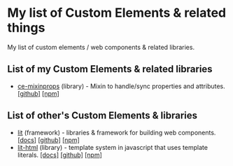 # My list of Custom Elements & related things
My list of custom elements / web components & related libraries.

## List of my Custom Elements & related libraries

- [ce-mixinprops](https://github.com/Jashepp/customElements-mixinPropertiesAttributes) (library) - Mixin to handle/sync properties and attributes. [[github]](https://github.com/Jashepp/customElements-mixinPropertiesAttributes) [[npm]](https://npmjs.org/package/ce-mixinprops)

## List of other's Custom Elements & libraries

- [lit](https://github.com/lit/lit) (framework) - libraries & framework for building web components. [[docs]](https://lit.dev/docs/) [[github]](https://github.com/lit/lit) [[npm]](https://www.npmjs.com/package/lit)
- [lit-html](https://github.com/lit/lit/tree/main/packages/lit-html) (library) - template system in javascript that uses template literals. [[docs]](https://lit.dev/docs/libraries/standalone-templates/) [[github]](https://github.com/lit/lit/tree/main/packages/lit-html) [[npm]](https://www.npmjs.com/package/lit-html)
